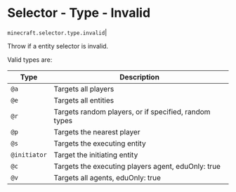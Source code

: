 # Selector - Type - Invalid

`minecraft.selector.type.invalid`|

Throw if a entity selector is invalid.

Valid types are:

| Type         | Description                                           |
| ------------ | ----------------------------------------------------- |
| `@a`         | Targets all players                                   |
| `@e`         | Targets all entities                                  |
| `@r`         | Targets random players, or if specified, random types |
| `@p`         | Targets the nearest player                            |
| `@s`         | Targets the executing entity                          |
| `@initiator` | Target the initiating entity                          |
| `@c`         | Targets the executing players agent, eduOnly: true    |
| `@v`         | Targets all agents, eduOnly: true                     |